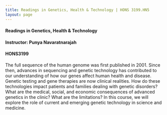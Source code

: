 ```yaml
---
title: Readings in Genetics, Health & Technology | HONS 3199.HN5
layout: page
---
```


#### Readings in Genetics, Health & Technology

#### Instructor: Punya Navaratnarajah

#### HONS3199


The full sequence of the human genome was first published in 2001.
Since then, advances in sequencing and genetic technology has
contributed to our understanding of how our genes affect human health
and disease. Genetic testing and gene therapies are now clinical
realities. How do these technologies impact patients and families
dealing with genetic disorders? What are the medical, social, and
economic consequences of advanced genetics in the clinic? What are the
limitations? In this course, we will explore the role of current and
emerging genetic technology in science and medicine.
